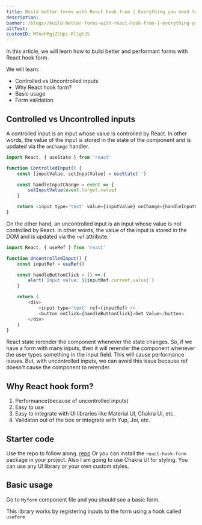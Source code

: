 ```yaml
---
title: Build better forms with React hook from | Everything you need to know
description:
banner: /blogs//build-better-forms-with-react-hook-from-|-everything-you-need-to-know/banner.png
altText:
customID: MTnshMgjZCUpi-Rl1gtJS
---
```


In this article, we will learn how to build better and performant forms with React hook form.

We will learn:

- Controlled vs Uncontrolled inputs
- Why React hook form?
- Basic usage
- Form validation
<!-- - NOTE: Need to add more points. -->

## Controlled vs Uncontrolled inputs

A controlled input is an input whose value is controlled by React. In other words, the value of the input is stored in the state of the component and is updated via the `onChange` handler.

```javascript
import React, { useState } from 'react'

function ControlledInput() {
	const [inputValue, setInputValue] = useState('')

	const handleInputChange = event => {
		setInputValue(event.target.value)
	}

	return <input type='text' value={inputValue} onChange={handleInputChange} />
}
```

On the other hand, an uncontrolled input is an input whose value is not controlled by React. In other words, the value of the input is stored in the DOM and is updated via the `ref` attribute.

```javascript
import React, { useRef } from 'react'

function UncontrolledInput() {
	const inputRef = useRef()

	const handleButtonClick = () => {
		alert(`Input value: ${inputRef.current.value}`)
	}

	return (
		<div>
			<input type='text' ref={inputRef} />
			<button onClick={handleButtonClick}>Get Value</button>
		</div>
	)
}
```

React state rerender the component whenever the state changes. So, if we have a form with many inputs, then it will rerender the component whenever the user types something in the input field. This will cause performance issues.
But, with uncontrolled inputs, we can avoid this issue because ref doesn't cause the component to rerender.

## Why React hook form?

1. Performance(because of uncontrolled inputs)
2. Easy to use
3. Easy to integrate with UI libraries like Material UI, Chakra UI, etc.
4. Validaton out of the box or integrate with Yup, Joi, etc.

## Starter code

Use the repo to follow along. [repo](https://github.com/thatanjan/react-hook-form-yt)
Or you can install the `react-hook-form` package in your project.
Also I am going to use Chakra UI for styling. You can use any UI library or your own custom styles.

## Basic usage

Go to `Myform` component file and you should see a basic form.

<!-- NOTE: Need to add image of the form -->

This library works by registering inputs to the form using a hook called `useForm`
